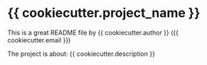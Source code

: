# {{ cookiecutter.project_name }}
This is a great README file by {{ cookiecutter.author }}
({{ cookiecutter.email }})

The project is about:
{{ cookiecutter.description }}